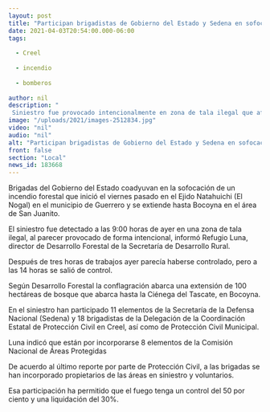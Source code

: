 ```yaml
---
layout: post
title: "Participan brigadistas de Gobierno del Estado y Sedena en sofocación de incendio en San Juanito"
date: 2021-04-03T20:54:00.000-06:00
tags:
  
  - Creel
  
  - incendio
  
  - bomberos
  
author: nil
description: " Siniestro fue provocado intencionalmente en zona de tala ilegal que afecta 100 hectáreas de bosque entre los municipios de Guerrero y Bocoyna; colaboran elementos de Protección Civil de Creel"
image: "/uploads/2021/images-2512834.jpg"
video: "nil"
audio: "nil"
alt: "Participan brigadistas de Gobierno del Estado y Sedena en sofocación de incendio en San Juanito"
front: false
section: "Local"
news_id: 183668
---
```



Brigadas del Gobierno del Estado coadyuvan en la sofocación de un incendio forestal que inició el viernes pasado en el Ejido Natahuichi (El Nogal) en el municipio de Guerrero y se extiende hasta Bocoyna en el área de San Juanito.

 

El siniestro fue detectado a las 9:00 horas de ayer en una zona de tala ilegal, al parecer provocado de forma intencional, informó Refugio Luna, director de Desarrollo Forestal de la Secretaría de Desarrollo Rural.

 

Después de tres horas de trabajos ayer parecía haberse controlado, pero a las 14 horas se salió de control.

 

Según Desarrollo Forestal la conflagración abarca una extensión de 100 hectáreas de bosque que abarca hasta la Ciénega del Tascate, en Bocoyna.

 

En el siniestro han participado 11 elementos de la Secretaría de la Defensa Nacional (Sedena) y 18 brigadistas de la Delegación de la Coordinación Estatal de Protección Civil en Creel, así como de Protección Civil Municipal.

 

Luna indicó que están por incorporarse 8 elementos de la Comisión Nacional de Áreas Protegidas

De acuerdo al último reporte por parte de Protección Civil, a las brigadas se han incorporado propietarios de las áreas en siniestro y voluntarios.

 

Esa participación ha permitido que el fuego tenga un control del 50 por ciento y una liquidación del 30%.
